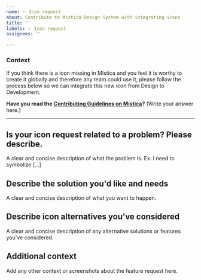 ```yaml
---
name: ✨ Icon request
about: Contribute to Mística Design System with integrating icons
title: ''
labels: ✨ Icon request
assignees: ''

---
```

<!-- _English or Spanish is ok._ -->

### Context
If you think there is a icon missing in Mística and you feel it is worthy to create it globally and therefore any team could use it, please follow the process below so we can integrate this new icon from Design to Development.

**Have you read the [Contributing Guidelines on Mística](https://brandfactory.telefonica.com/document/1846#/contribute-to-mistica/components-request)?**
(Write your answer here.)

---

## Is your icon request related to a problem? Please describe.
A clear and concise description of what the problem is. Ex. I need to symbolize [...]

## Describe the solution you'd like and needs
A clear and concise description of what you want to happen.

## Describe icon alternatives you've considered
A clear and concise description of any alternative solutions or features you've considered.

## Additional context
Add any other context or screenshots about the feature request here.
